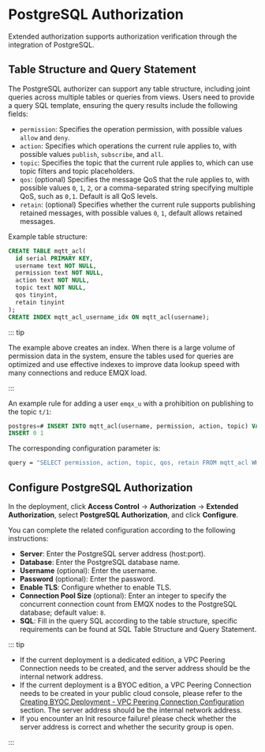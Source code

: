 # PostgreSQL Authorization

Extended authorization supports authorization verification through the integration of PostgreSQL.

## Table Structure and Query Statement

The PostgreSQL authorizer can support any table structure, including joint queries across multiple tables or queries from views. Users need to provide a query SQL template, ensuring the query results include the following fields:

- `permission`: Specifies the operation permission, with possible values `allow` and `deny`.
- `action`: Specifies which operations the current rule applies to, with possible values `publish`, `subscribe`, and `all`.
- `topic`: Specifies the topic that the current rule applies to, which can use topic filters and topic placeholders.
- `qos`: (optional) Specifies the message QoS that the rule applies to, with possible values `0`, `1`, `2`, or a comma-separated string specifying multiple QoS, such as `0,1`. Default is all QoS levels.
- `retain`: (optional) Specifies whether the current rule supports publishing retained messages, with possible values `0`, `1`, default allows retained messages.

Example table structure:

```sql
CREATE TABLE mqtt_acl(
  id serial PRIMARY KEY,
  username text NOT NULL,
  permission text NOT NULL,
  action text NOT NULL,
  topic text NOT NULL,
  qos tinyint,
  retain tinyint
);
CREATE INDEX mqtt_acl_username_idx ON mqtt_acl(username);
```

::: tip 

The example above creates an index. When there is a large volume of permission data in the system, ensure the tables used for queries are optimized and use effective indexes to improve data lookup speed with many connections and reduce EMQX load. 

:::

An example rule for adding a user `emqx_u` with a prohibition on publishing to the topic `t/1`:

```sql
postgres=# INSERT INTO mqtt_acl(username, permission, action, topic) VALUES ('emqx_u', 'deny', 'publish', 't/1');
INSERT 0 1
```

The corresponding configuration parameter is:

```bash
query = "SELECT permission, action, topic, qos, retain FROM mqtt_acl WHERE username = ${username}"
```

## Configure PostgreSQL Authorization

In the deployment, click **Access Control** -> **Authorization** -> **Extended Authorization**, select **PostgreSQL Authorization**, and click **Configure**.

You can complete the related configuration according to the following instructions:

- **Server**: Enter the PostgreSQL server address (host:port).
- **Database**: Enter the PostgreSQL database name.
- **Username** (optional): Enter the username.
- **Password** (optional): Enter the password.
- **Enable TLS**: Configure whether to enable TLS.
- **Connection Pool Size** (optional): Enter an integer to specify the concurrent connection count from EMQX nodes to the PostgreSQL database; default value: `8`.
- **SQL**: Fill in the query SQL according to the table structure, specific requirements can be found at SQL Table Structure and Query Statement.

::: tip

- If the current deployment is a dedicated edition, a VPC Peering Connection needs to be created, and the server address should be the internal network address.
- If the current deployment is a BYOC edition, a VPC Peering Connection needs to be created in your public cloud console, please refer to the [Creating BYOC Deployment - VPC Peering Connection Configuration](../create/byoc.md#vpc-peering-connection-configuration) section. The server address should be the internal network address.
- If you encounter an Init resource failure! please check whether the server address is correct and whether the security group is open. 

:::